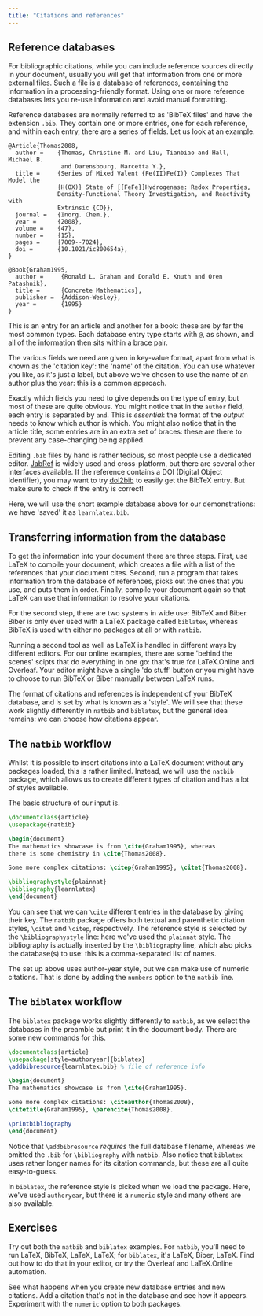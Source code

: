 ```yaml
---
title: "Citations and references"
---
```

<script>
preincludes = {
 "pre1": {
    "pre0": "learnlatex.bib"
   },
 "pre2": {
    "pre0": "learnlatex.bib"
   }
}
</script>

## Reference databases

For bibliographic citations, while you can include reference sources directly in
your document, usually you will get that information from one or more external
files. Such a file is a database of references, containing the information in a
processing-friendly format. Using one or more reference databases lets you
re-use information and avoid manual formatting.

Reference databases are normally referred to as 'BibTeX files' and have the
extension `.bib`. They contain one or more entries, one for each reference, and
within each entry, there are a series of fields. Let us look at an example.

<!-- {% raw %} -->
```
@Article{Thomas2008,
  author =    {Thomas, Christine M. and Liu, Tianbiao and Hall, Michael B.
               and Darensbourg, Marcetta Y.},
  title =     {Series of Mixed Valent {Fe(II)Fe(I)} Complexes That Model the
              {H(OX)} State of [{FeFe}]Hydrogenase: Redox Properties,
              Density-Functional Theory Investigation, and Reactivity with
              Extrinsic {CO}},
  journal =   {Inorg. Chem.},
  year =      {2008},
  volume =    {47},
  number =    {15},
  pages =     {7009--7024},
  doi =       {10.1021/ic800654a},
}

@Book{Graham1995,
  author =     {Ronald L. Graham and Donald E. Knuth and Oren Patashnik},
  title =      {Concrete Mathematics},
  publisher =  {Addison-Wesley},
  year =       {1995}
}
```
<!-- {% endraw %} -->

This is an entry for an article and another for a book: these are by far
the most common
types. Each database entry type starts with `@`, as shown, and all of the
information then sits within a brace pair.

The various fields we need are given in key-value format, apart from what is
known as the 'citation key': the 'name' of the citation. You can use whatever
you like,
as it's just a label, but above we've chosen to use the name of an author plus
the year: this is a common approach.

Exactly which fields you need to give depends on the type of entry, but most of
these are quite obvious. You might notice that in the `author` field, each entry
is separated by `and`. This is _essential_: the format of the _output_ needs to
know which author is which. You might also notice that in the article title,
some entries are in an extra set of braces: these are there to prevent any
case-changing being applied.

Editing `.bib` files by hand is rather tedious, so most people use a dedicated
editor. [JabRef](https://www.jabref.org) is widely used and cross-platform,
but there are several other interfaces available.
If the reference contains a DOI (Digital Object Identifier), you may want to
try [doi2bib](https://doi2bib.org) to easily get the BibTeX entry. But make sure
to check if the entry is correct!

Here, we will use the short
example database above for our demonstrations: we have 'saved' it as
`learnlatex.bib`.

## Transferring information from the database

To get the information into your document there are three steps.
First, use LaTeX to compile your document, which
creates a file with a list of the references that your document cites.
Second, run a program that takes information from the database of references,
picks out the ones that you use, and puts them in order.
Finally, compile your document again so that LaTeX can use that information
to resolve your citations.

For the second step, there are two systems in wide use: BibTeX and
Biber. Biber is only ever used with a LaTeX package called `biblatex`, whereas
BibTeX is used with either no packages at all or with `natbib`.

Running a second tool as well as LaTeX is handled in different ways by different
editors. For our online examples, there are some 'behind the scenes' scipts
that do everything in one go: that's true for LaTeX.Online and Overleaf. Your
editor might have a single 'do stuff' button or you might have to choose to run
BibTeX or Biber manually between LaTeX runs.

The format of citations and references is independent of your BibTeX database,
and is set by what is known as a 'style'. We will see that these work slightly
differently in `natbib` and `biblatex`, but the general idea remains: we can
choose how citations appear.

## The `natbib` workflow

Whilst it is possible to insert citations into a LaTeX document without
any packages loaded, this is rather limited. Instead, we will use the
`natbib` package, which allows us to create different types of citation and
has a lot of styles available.

The basic structure of our input is.

```latex
\documentclass{article}
\usepackage{natbib}

\begin{document}
The mathematics showcase is from \cite{Graham1995}, whereas
there is some chemistry in \cite{Thomas2008}.

Some more complex citations: \citep{Graham1995}, \citet{Thomas2008}.

\bibliographystyle{plainnat}
\bibliography{learnlatex}
\end{document}
```

You can see that we can `\cite` different entries in the database by giving their
key. The `natbib` package offers both textual and parenthetic citation styles,
`\citet` and `\citep`, respectively. The reference style is selected by the
`\bibliographystyle` line: here we've used the `plainnat` style. The
bibliography is actually inserted by the `\bibliography` line, which also picks
the database(s) to use: this is a comma-separated list of names.

The set up above uses author-year style, but we can make use of numeric
citations. That is done by adding the `numbers` option to the `natbib` line.

## The `biblatex` workflow

The `biblatex` package works slightly differently to `natbib`, as we select
the databases in the preamble but print it in the document body. There are
some new commands for this.

```latex
\documentclass{article}
\usepackage[style=authoryear]{biblatex}
\addbibresource{learnlatex.bib} % file of reference info

\begin{document}
The mathematics showcase is from \cite{Graham1995}.

Some more complex citations: \citeauthor{Thomas2008},
\citetitle{Graham1995}, \parencite{Thomas2008}.

\printbibliography
\end{document}
```

Notice that `\addbibresource` _requires_ the full database filename, whereas
we omitted the `.bib` for `\bibliography` with `natbib`. Also notice that
`biblatex` uses rather longer names for its citation commands, but these are
all quite easy-to-guess.

In `biblatex`, the reference style is picked when we load the package. Here,
we've used `authoryear`, but there is a `numeric` style and many others are
also available.

## Exercises

Try out both the `natbib` and `biblatex` examples. For `natbib`, you'll need
to run LaTeX, BibTeX, LaTeX, LaTeX; for `biblatex`, it's LaTeX, Biber, LaTeX.
Find out how to do that in your editor, or try the Overleaf and LaTeX.Online
automation.

See what happens when you create new database entries and new citations. Add
a citation that's not in the database and see how it appears. Experiment
with the `numeric` option to both packages.

